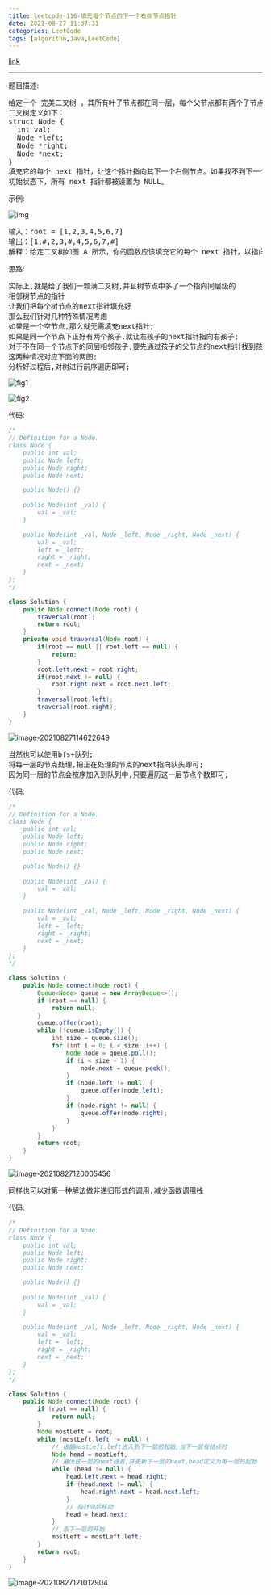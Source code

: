 ```yaml
---
title: leetcode-116-填充每个节点的下一个右侧节点指针
date: 2021-08-27 11:37:31
categories: LeetCode
tags: [algorithm,Java,LeetCode]
---
```


[link](https://leetcode-cn.com/problems/populating-next-right-pointers-in-each-node/)

<hr/>

题目描述:

<pre>
给定一个 完美二叉树 ，其所有叶子节点都在同一层，每个父节点都有两个子节点。
二叉树定义如下：
struct Node {
  int val;
  Node *left;
  Node *right;
  Node *next;
}
填充它的每个 next 指针，让这个指针指向其下一个右侧节点。如果找不到下一个右侧节点，则将 next 指针设置为 NULL。
初始状态下，所有 next 指针都被设置为 NULL。
</pre>

示例:

![img](https://gitee.com/cao_ziqiang/img/raw/master/20210827113908.png)

<pre>
输入：root = [1,2,3,4,5,6,7]
输出：[1,#,2,3,#,4,5,6,7,#]
解释：给定二叉树如图 A 所示，你的函数应该填充它的每个 next 指针，以指向其下一个右侧节点，如图 B 所示。序列化的输出按层序遍历排列，同一层节点由 next 指针连接，'#' 标志着每一层的结束。
</pre>

思路:

<pre>
实际上,就是给了我们一颗满二叉树,并且树节点中多了一个指向同层级的
相邻树节点的指针
让我们把每个树节点的next指针填充好
那么我们针对几种特殊情况考虑
如果是一个空节点,那么就无需填充next指针;
如果是同一个节点下正好有两个孩子,就让左孩子的next指针指向右孩子;
对于不在同一个节点下的同层相邻孩子,要先通过孩子的父节点的next指针找到孩子的next指针的父亲,再将孩子的next指针指向找到的父亲的子结点;
这两种情况对应下面的两图;
分析好过程后,对树进行前序遍历即可;
</pre>

![fig1](https://gitee.com/cao_ziqiang/img/raw/master/20210827115803.png)

![fig2](https://gitee.com/cao_ziqiang/img/raw/master/20210827115808.png)

代码:

```java
/*
// Definition for a Node.
class Node {
    public int val;
    public Node left;
    public Node right;
    public Node next;

    public Node() {}
    
    public Node(int _val) {
        val = _val;
    }

    public Node(int _val, Node _left, Node _right, Node _next) {
        val = _val;
        left = _left;
        right = _right;
        next = _next;
    }
};
*/

class Solution {
    public Node connect(Node root) {
        traversal(root);
        return root;
    }
    private void traversal(Node root) {
        if(root == null || root.left == null) {
            return;
        }
        root.left.next = root.right;
        if(root.next != null) {
            root.right.next = root.next.left;
        }
        traversal(root.left);
        traversal(root.right);
    }
}
```

![image-20210827114622649](https://gitee.com/cao_ziqiang/img/raw/master/20210827114622.png)

<pre>
当然也可以使用bfs+队列;
将每一层的节点处理,把正在处理的节点的next指向队头即可;
因为同一层的节点会按序加入到队列中,只要遍历这一层节点个数即可;
</pre>

代码:

```java
/*
// Definition for a Node.
class Node {
    public int val;
    public Node left;
    public Node right;
    public Node next;

    public Node() {}
    
    public Node(int _val) {
        val = _val;
    }

    public Node(int _val, Node _left, Node _right, Node _next) {
        val = _val;
        left = _left;
        right = _right;
        next = _next;
    }
};
*/

class Solution {
    public Node connect(Node root) {
        Queue<Node> queue = new ArrayDeque<>();
        if (root == null) {
            return null;
        }
        queue.offer(root);
        while (!queue.isEmpty()) {
            int size = queue.size();
            for (int i = 0; i < size; i++) {
                Node node = queue.poll();
                if (i < size - 1) {
                    node.next = queue.peek();
                }
                if (node.left != null) {
                    queue.offer(node.left);
                }
                if (node.right != null) {
                    queue.offer(node.right);
                }
            }
        }
        return root;
    }
}
```

![image-20210827120005456](https://gitee.com/cao_ziqiang/img/raw/master/20210827120005.png)

<pre>
同样也可以对第一种解法做非递归形式的调用,减少函数调用栈
</pre>

代码:

```java
/*
// Definition for a Node.
class Node {
    public int val;
    public Node left;
    public Node right;
    public Node next;

    public Node() {}
    
    public Node(int _val) {
        val = _val;
    }

    public Node(int _val, Node _left, Node _right, Node _next) {
        val = _val;
        left = _left;
        right = _right;
        next = _next;
    }
};
*/

class Solution {
    public Node connect(Node root) {
        if (root == null) {
            return null;
        }
        Node mostLeft = root;
        while (mostLeft.left != null) {
            // 根据mostLeft.left进入到下一层的起始,当下一层有结点时
            Node head = mostLeft;
            // 遍历这一层的next链表,并更新下一层的next,head定义为每一层的起始
            while (head != null) {
                head.left.next = head.right;
                if (head.next != null) {
                    head.right.next = head.next.left;
                }
                // 指针向后移动
                head = head.next;
            }
            // 去下一层的开始
            mostLeft = mostLeft.left;
        }
        return root;
    }
}
```

![image-20210827121012904](https://gitee.com/cao_ziqiang/img/raw/master/20210827121013.png)